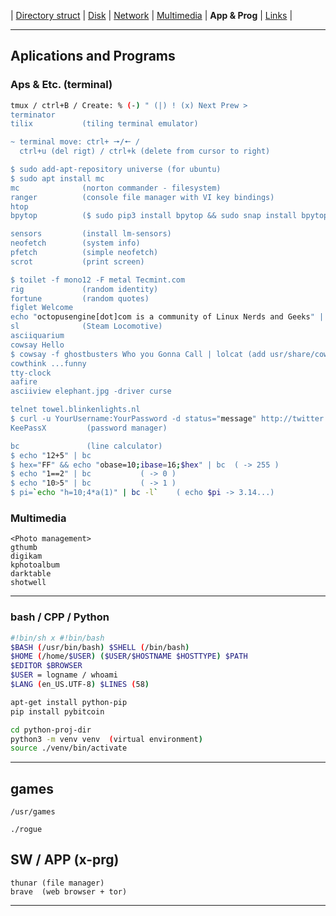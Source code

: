 | [Directory struct](https://github.com/octopusengine/linux/blob/master/directory_struct.md) | [Disk](https://github.com/octopusengine/linux/blob/master/disk.md) | [Network](https://github.com/octopusengine/linux/blob/master/network.md) | [Multimedia](https://github.com/octopusengine/linux/blob/master/multimedia.md) | **App & Prog** | [Links](https://github.com/octopusengine/linux/blob/master/links.md) |

---

## Aplications and Programs

### Aps & Etc. (terminal)
```bash
tmux / ctrl+B / Create: % (-) " (|) ! (x) Next Prew >
terminator
tilix           (tiling terminal emulator)

~ terminal move: ctrl+ 🠖/🠔 / 
  ctrl+u (del rigt) / ctrl+k (delete from cursor to right)

$ sudo add-apt-repository universe (for ubuntu)
$ sudo apt install mc
mc              (norton commander - filesystem)
ranger          (console file manager with VI key bindings)
htop
bpytop          ($ sudo pip3 install bpytop && sudo snap install bpytop)

sensors         (install lm-sensors)
neofetch        (system info)
pfetch          (simple neofetch)
scrot           (print screen)

$ toilet -f mono12 -F metal Tecmint.com
rig             (random identity)
fortune         (random quotes)
figlet Welcome
echo "octopusengine[dot]com is a community of Linux Nerds and Geeks" | pv -qL 10  (x ./baudprint.pl 600)
sl              (Steam Locomotive)
asciiquarium
cowsay Hello
$ cowsay -f ghostbusters Who you Gonna Call | lolcat (add usr/share/cowsay/cows/octopus.cow)
cowthink ...funny
tty-clock
aafire
asciiview elephant.jpg -driver curse

telnet towel.blinkenlights.nl
$ curl -u YourUsername:YourPassword -d status="message" http://twitter.com/statuses/update.xml
KeePassX         (password manager)

bc               (line calculator)
$ echo "12+5" | bc
$ hex="FF" && echo "obase=10;ibase=16;$hex" | bc  ( -> 255 )
$ echo "1==2" | bc           ( -> 0 )
$ echo "10>5" | bc           ( -> 1 )
$ pi=`echo "h=10;4*a(1)" | bc -l`    ( echo $pi -> 3.14...)

```

### Multimedia
```
<Photo management>
gthumb
digikam
kphotoalbum
darktable
shotwell

```

---

### bash / CPP / Python
```bash
#!bin/sh x #!bin/bash
$BASH (/usr/bin/bash) $SHELL (/bin/bash)
$HOME (/home/$USER) ($USER/$HOSTNAME $HOSTTYPE) $PATH
$EDITOR $BROWSER
$USER = logname / whoami
$LANG (en_US.UTF-8) $LINES (58)

apt-get install python-pip
pip install pybitcoin

cd python-proj-dir
python3 -m venv venv  (virtual environment)
source ./venv/bin/activate
```
---

## games
```
/usr/games

./rogue

```

## SW / APP  (x-prg)
```
thunar (file manager)
brave  (web browser + tor) 

```



---
